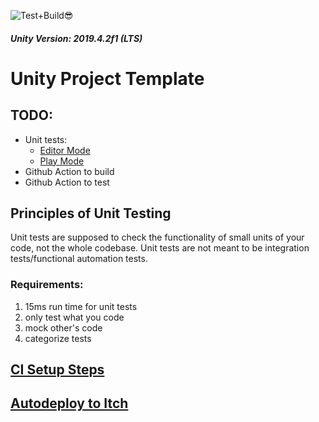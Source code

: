 ![Test+Build😎](https://github.com/avivajpeyi/unity_template_project/workflows/Test%20and%20Build%20%F0%9F%98%8E/badge.svg)
##### Unity Version: 2019.4.2f1 (LTS)

# Unity Project Template

## TODO:

* Unit tests:
  - [Editor Mode](https://medium.com/xrpractices/practical-unit-testing-in-unity3d-f8d5f777c5db)
  - [Play  Mode](https://medium.com/xrpractices/practical-playmode-testing-in-unity3d-5ea455bf28b0)
* Github Action to build
* Github Action to test

## Principles of Unit Testing

Unit tests are supposed to check the functionality of small units of your code, not the whole codebase. Unit tests are not meant to be integration tests/functional automation tests.

### Requirements:
1. 15ms run time for unit tests
2. only test what you code
3. mock other's code
4. categorize tests 


## [CI Setup Steps](https://bearandhammer.net/2020/06/13/github-actions-unity-3d/)
## [Autodeploy to Itch](https://github.com/josephbmanley/butler-publish-itchio-action)
